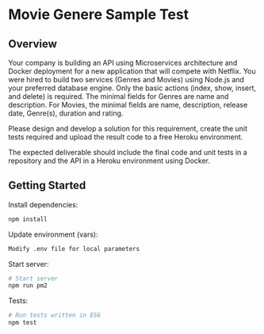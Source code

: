 # Movie Genere Sample Test

## Overview

Your company is building an API using Microservices architecture and Docker deployment for a new application that will compete with Netflix. You were hired to build two services (Genres and Movies) using Node.js and your preferred database engine. Only the basic actions (index, show, insert, and delete) is required. The minimal fields for Genres are name and description. For Movies, the minimal fields are name, description, release date, Genre(s), duration and rating.

Please design and develop a solution for this requirement, create the unit tests required and upload the result code to a free Heroku environment. 

The expected deliverable should include the final code and unit tests in a repository and the API in a Heroku environment using Docker.


## Getting Started

Install dependencies:
```sh
npm install
```

Update environment (vars):
```sh
Modify .env file for local parameters
```

Start server:
```sh
# Start server
npm run pm2
```

Tests:
```sh
# Run tests written in ES6
npm test
```
